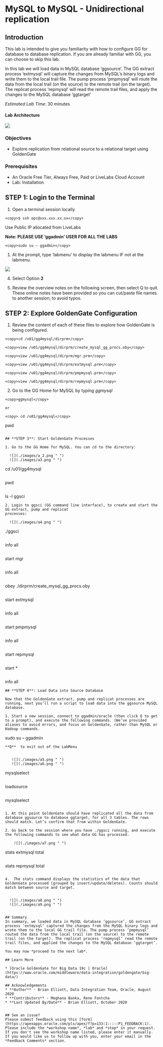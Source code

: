 #  MySQL to MySQL - Unidirectional replication

## Introduction

This lab is intended to give you familiarity with how to configure GG for database to database replication. If you are already familiar with GG, you can choose to skip this lab.

In this lab we will load data in MySQL database ‘ggsource’. The GG extract process ‘extmysql’ will capture the changes from MySQL’s binary logs and write them to the local trail file. The pump process ‘pmpmysql’ will route the data from the local trail (on the source) to the remote trail (on the target). The replicat process ‘repmysql’ will read the remote trail files, and apply the changes to the MySQL database ‘ggtarget’

*Estimated Lab Time*:  30 minutes

#### Lab Architecture
 ![](./images/image200_1.png " ")
  

### Objectives
- Explore replication from relational source to a relational target using GoldenGate

### Prerequisites
* An Oracle Free Tier, Always Free, Paid or LiveLabs Cloud Account
* Lab: Installation

## **STEP 1**: Login to the Terminal

1. Open a terminal session locally

````
<copy>$ ssh opc@xxx.xxx.xx.xx</copy>
````
Use Public IP allocated from LiveLabs

**Note: PLEASE USE ‘ggadmin’ USER FOR ALL THE LABS**
````    
<copy>sudo su – ggadmin</copy>
````
1. At the prompt, type  ‘labmenu’ to display the labmenu IF not at the labmenu.

  ![](./images/a_labmenu2.png " ")

4. Select Option **2**

5. Review the overview notes on the following screen, then select Q to quit. These online notes have been provided so you can cut/paste file names to another session, to avoid typos.

## **STEP 2**: Explore GoldenGate Configuration

1. Review the content of each of these files to explore how GoldenGate is being configured.

````
<copy>cd /u01/gg4mysql/dirprm</copy>
````
````
<copy>view /u01/gg4mysql/dirprm/create_mysql_gg_procs.oby</copy>
````
````
<copy>view /u01/gg4mysql/dirprm/mgr.prm</copy>
````
````
<copy>view /u01/gg4mysql/dirprm/extmysql.prm</copy>
````
````
<copy>view /u01/gg4mysql/dirprm/pmpmysql.prm</copy>
````
````
<copy>view /u01/gg4mysql/dirprm/repmysql.prm</copy>
````
2. Go to the GG Home for MySQL by typing *ggmysql*

````
<copy>ggmysql</copy>
````
    or
````
<copy> cd /u01/gg4mysql</copy>
````
<copy> pwd</copy> 
````

## **STEP 3**: Start GoldenGate Processes

1. Go to the GG Home for MySQL. You can cd to the directory:

  ![](./images/a_2.png " ")
  ![](./images/a3.png " ")
````
<copy> cd /u01/gg4mysql</copy>
````
````
<copy> pwd</copy> 
````
````
<copy> ls -l ggsci</copy>
````
2. Login to ggsci (GG command line interface), to create and start the GG extract, pump and replicat
processes:

  ![](./images/a4.png " ")

````  
<copy>./ggsci</copy>
````
````
<copy> info all</copy>
````
````
<copy> start mgr</copy>	
````
````
<copy> info all</copy>
````
````
<copy>obey ./dirprm/create_mysql_gg_procs.oby</copy>
````
````
<copy> start extmysql</copy>
````
````
<copy>info all</copy>	
````
````
<copy>start pmpmysql</copy>	
````
````
<copy>info all</copy>	
````
````
<copy>start repmysql</copy>	
````
````
<copy>start * </copy>
````
````
<copy>info all</copy>
````
## **STEP 4**: Load Data into Source Database

Now that the GoldenGate extract, pump and replicat processes are running, next you’ll run a script to load data into the ggsource MySQL database.

1. Start a new session, connect to ggadmin/oracle (then click Q to get to a prompt), and execute the following commands. (We’ve provided aliases to avoid errors, and focus on GoldenGate, rather than MySQL or Hadoop commands.

````
<copy>sudo su – ggadmin</copy>
````
**Q**  to exit out of the LabMenu


   ![](./images/a5.png " ")
   ![](./images/a6.png " ")

````
<copy>mysqlselect</copy>
````
````
<copy>loadsource</copy>
````
````
<copy>mysqlselect</copy>
````

1. At this point GoldenGate should have replicated all the data from database ggsource to database ggtarget, for all 3 tables. The rows should match. Let’s confirm that from within GoldenGate.

2. Go back to the session where you have ./ggsci running, and execute the following commands to see what data GG has processed.

    ![](./images/a7.png " ")
````
<copy>stats extmysql total</copy>
````
````
<copy> stats repmysql total</copy>
````

4.  The stats command displays the statistics of the data that GoldenGate processed (grouped by insert/update/deletes). Counts should match between source and target.


  ![](./images/a8.png " ")
  ![](./images/a9.png " ")


## Summary
In summary, we loaded data in MySQL database ‘ggsource’, GG extract process ‘extmysql’ captured the changes from the MySQL binary logs and wrote them to the local GG trail file. The pump process ‘pmpmysql’ routed the data from the local trail (on the source) to the remote trail (on the target). The replicat process ‘repmysql’ read the remote trail files, and applied the changes to the MySQL database ‘ggtarget’.

You may now *proceed to the next lab*.

## Learn More

* [Oracle GoldenGate for Big Data 19c | Oracle](https://www.oracle.com/middleware/data-integration/goldengate/big-data/)

## Acknowledgements
* **Author** - Brian Elliott, Data Integration Team, Oracle, August 2020
* **Contributors** - Meghana Banka, Rene Fontcha
* **Last Updated By/Date** - Brian Elliott, October 2020


## See an issue?
Please submit feedback using this [form](https://apexapps.oracle.com/pls/apex/f?p=133:1:::::P1_FEEDBACK:1). Please include the *workshop name*, *lab* and *step* in your request.  If you don't see the workshop name listed, please enter it manually. If you would like us to follow up with you, enter your email in the *Feedback Comments* section.
